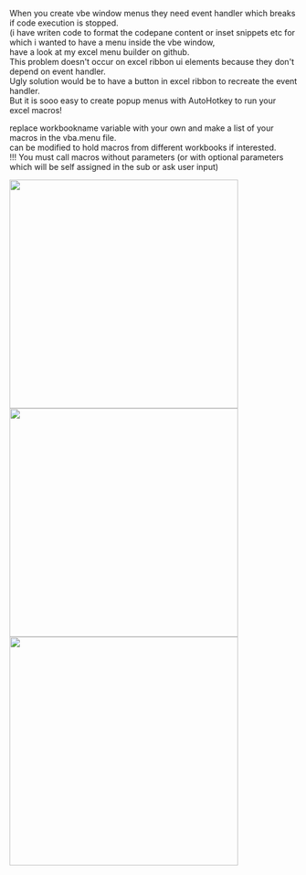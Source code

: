 When you create vbe window menus they need event handler which breaks if code execution is stopped.  
(i have writen code to format the codepane content or inset snippets etc for which i wanted to have a menu inside the vbe window,  
have a look at my excel menu builder on github.  
This problem doesn't occur on excel ribbon ui elements because they don't depend on event handler.  
Ugly solution would be to have a button in excel ribbon to recreate the event handler.  
But it is sooo easy to create popup menus with AutoHotkey to run your excel macros!  

replace workbookname variable with your own and make a list of your macros in the vba.menu file.  
can be modified to hold macros from different workbooks if interested.  
!!! You must call macros without parameters (or with optional parameters which will be self assigned in the sub or ask user input)  
  
<img src="https://user-images.githubusercontent.com/62287665/172789520-b56c74f3-b5e8-4e83-9401-a54d3db82e8c.jpg" width="400"> <img src="https://user-images.githubusercontent.com/62287665/172789524-cf018151-86bf-4a24-8f01-bf20ec09b6c7.jpg" width="400">
<img src="https://user-images.githubusercontent.com/62287665/174991681-3a9ae151-0858-490e-beee-7c9b1bce5e99.jpg" width="400" height="">

